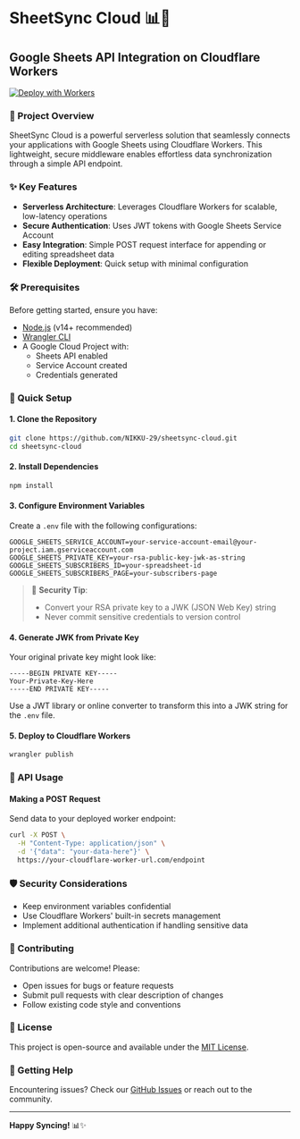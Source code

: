# SheetSync Cloud 📊🚀
## Google Sheets API Integration on Cloudflare Workers

[![Deploy with Workers](https://deploy.workers.cloudflare.com/button)](https://deploy.workers.cloudflare.com/?url=https://github.com/NIKKU-29/sheetsync-cloud)

### 🌟 Project Overview

SheetSync Cloud is a powerful serverless solution that seamlessly connects your applications with Google Sheets using Cloudflare Workers. This lightweight, secure middleware enables effortless data synchronization through a simple API endpoint.

### ✨ Key Features

- **Serverless Architecture**: Leverages Cloudflare Workers for scalable, low-latency operations
- **Secure Authentication**: Uses JWT tokens with Google Sheets Service Account
- **Easy Integration**: Simple POST request interface for appending or editing spreadsheet data
- **Flexible Deployment**: Quick setup with minimal configuration

### 🛠 Prerequisites

Before getting started, ensure you have:

- [Node.js](https://nodejs.org/) (v14+ recommended)
- [Wrangler CLI](https://developers.cloudflare.com/workers/cli-wrangler/install-update)
- A Google Cloud Project with:
  - Sheets API enabled
  - Service Account created
  - Credentials generated

### 🚀 Quick Setup

#### 1. Clone the Repository

```bash
git clone https://github.com/NIKKU-29/sheetsync-cloud.git
cd sheetsync-cloud
```

#### 2. Install Dependencies

```bash
npm install
```

#### 3. Configure Environment Variables

Create a `.env` file with the following configurations:

```env
GOOGLE_SHEETS_SERVICE_ACCOUNT=your-service-account-email@your-project.iam.gserviceaccount.com
GOOGLE_SHEETS_PRIVATE_KEY=your-rsa-public-key-jwk-as-string
GOOGLE_SHEETS_SUBSCRIBERS_ID=your-spreadsheet-id
GOOGLE_SHEETS_SUBSCRIBERS_PAGE=your-subscribers-page
```

> 🔐 **Security Tip**: 
> - Convert your RSA private key to a JWK (JSON Web Key) string
> - Never commit sensitive credentials to version control

#### 4. Generate JWK from Private Key

Your original private key might look like:
```
-----BEGIN PRIVATE KEY-----
Your-Private-Key-Here
-----END PRIVATE KEY-----
```

Use a JWT library or online converter to transform this into a JWK string for the `.env` file.

#### 5. Deploy to Cloudflare Workers

```bash
wrangler publish
```

### 📡 API Usage

#### Making a POST Request

Send data to your deployed worker endpoint:

```bash
curl -X POST \
  -H "Content-Type: application/json" \
  -d '{"data": "your-data-here"}' \
  https://your-cloudflare-worker-url.com/endpoint
```

### 🛡 Security Considerations

- Keep environment variables confidential
- Use Cloudflare Workers' built-in secrets management
- Implement additional authentication if handling sensitive data

### 🤝 Contributing

Contributions are welcome! Please:
- Open issues for bugs or feature requests
- Submit pull requests with clear description of changes
- Follow existing code style and conventions

### 📄 License

This project is open-source and available under the [MIT License](LICENSE).

### 🌈 Getting Help

Encountering issues? Check our [GitHub Issues](https://github.com/NIKKU-29/sheetsync-cloud/issues) or reach out to the community.

---

**Happy Syncing!** 📊✨
